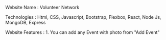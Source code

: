 Website Name : Volunteer Network

Technologies :  Html, 
                CSS, 
                Javascript, 
                Bootstrap,
                Flexbox,
                React,
                Node Js,
                MongoDB,
                Express

Website Features :
    1. You can add any Event with photo from "Add Event"